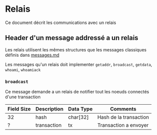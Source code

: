 # Relais

Ce document décrit les communications avec un relais

## Header d'un message addressé a un relais

Les relais utilisent les mêmes structures que les messages classiques
définis dans [messages.md](messages.md)

Les messages qu'un relais doit implementer `getaddr`,
`broadcast`, `getdata`, `whoami`, `whoamiack`
 
### `broadcast`

Ce message demande a un relais de notifier tout les noeuds connectés d'une transaction

| Field Size | Description | Data Type  | Comments
|------------|-------------|------------|-------------------------
| 32		 | hash		   | char[32]   | Hash de la transaction
| ?			 | transaction | tx			| Transaction a envoyer
